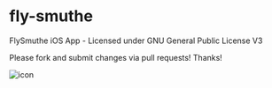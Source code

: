 # fly-smuthe
FlySmuthe iOS App - Licensed under GNU General Public License V3

Please fork and submit changes via pull requests! Thanks!

![icon](http://i.imgur.com/08xOq1F.jpg)
